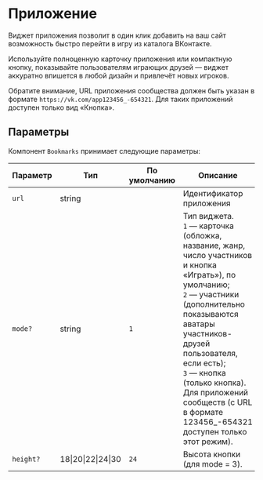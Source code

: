 # Приложение

Виджет приложения позволит в один клик добавить на ваш сайт возможность быстро
перейти в игру из каталога ВКонтакте.

Используйте полноценную карточку приложения или компактную кнопку, показывайте
пользователям играющих друзей — виджет аккуратно впишется в любой дизайн и
привлечёт новых игроков.

Обратите внимание, URL приложения сообщества должен быть указан в формате
`https://vk.com/app123456_-654321`. Для таких приложений доступен только вид
«Кнопка».

## Параметры

Компонент `Bookmarks` принимает следующие параметры:

| Параметр | Тип | По умолчанию | Описание |
|----------|-----|--------------|----------|
|`url`|string||Идентификатор приложения|
|`mode?`|string|`1`|Тип виджета. <br>`1` — карточка (обложка, название, жанр, число участников и кнопка «Играть»), по умолчанию; <br>`2` — участники (дополнительно показываются аватары участников-друзей пользователя, если есть); <br>`3` — кнопка (только кнопка). Для приложений сообществ (с URL в формате 123456_-654321 доступен только этот режим).|
|`height?`|18&#124;20&#124;22&#124;24&#124;30|`24`|Высота кнопки (для mode = 3).|
